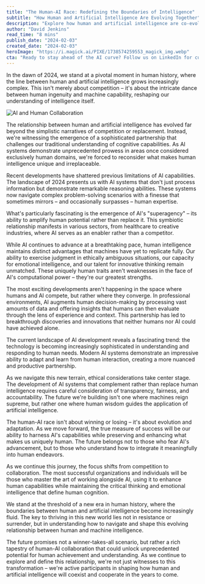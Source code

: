 ```yaml
---
title: "The Human-AI Race: Redefining the Boundaries of Intelligence"
subtitle: "How Human and Artificial Intelligence Are Evolving Together"
description: "Explore how human and artificial intelligence are co-evolving in 2024 to redefine the boundaries of intelligence. This narrative examines the symbiotic relationship between AI and human capacities, revealing how together they are unlocking new potentials in various sectors."
author: "David Jenkins"
read_time: "8 mins"
publish_date: "2024-02-03"
created_date: "2024-02-03"
heroImage: "https://i.magick.ai/PIXE/1738574259553_magick_img.webp"
cta: "Ready to stay ahead of the AI curve? Follow us on LinkedIn for cutting-edge insights on the evolving landscape of human-AI collaboration."
---
```


In the dawn of 2024, we stand at a pivotal moment in human history, where the line between human and artificial intelligence grows increasingly complex. This isn't merely about competition – it's about the intricate dance between human ingenuity and machine capability, reshaping our understanding of intelligence itself.

![AI and Human Collaboration](https://i.magick.ai/PIXE/1738574259556_magick_img.webp)

The relationship between human and artificial intelligence has evolved far beyond the simplistic narratives of competition or replacement. Instead, we're witnessing the emergence of a sophisticated partnership that challenges our traditional understanding of cognitive capabilities. As AI systems demonstrate unprecedented prowess in areas once considered exclusively human domains, we're forced to reconsider what makes human intelligence unique and irreplaceable.

Recent developments have shattered previous limitations of AI capabilities. The landscape of 2024 presents us with AI systems that don't just process information but demonstrate remarkable reasoning abilities. These systems now navigate complex problem-solving scenarios with a finesse that sometimes mirrors – and occasionally surpasses – human expertise.

What's particularly fascinating is the emergence of AI's "superagency" – its ability to amplify human potential rather than replace it. This symbiotic relationship manifests in various sectors, from healthcare to creative industries, where AI serves as an enabler rather than a competitor.

While AI continues to advance at a breathtaking pace, human intelligence maintains distinct advantages that machines have yet to replicate fully. Our ability to exercise judgment in ethically ambiguous situations, our capacity for emotional intelligence, and our talent for innovative thinking remain unmatched. These uniquely human traits aren't weaknesses in the face of AI's computational power – they're our greatest strengths.

The most exciting developments aren't happening in the space where humans and AI compete, but rather where they converge. In professional environments, AI augments human decision-making by processing vast amounts of data and offering insights that humans can then evaluate through the lens of experience and context. This partnership has led to breakthrough discoveries and innovations that neither humans nor AI could have achieved alone.

The current landscape of AI development reveals a fascinating trend: the technology is becoming increasingly sophisticated in understanding and responding to human needs. Modern AI systems demonstrate an impressive ability to adapt and learn from human interaction, creating a more nuanced and productive partnership.

As we navigate this new terrain, ethical considerations take center stage. The development of AI systems that complement rather than replace human intelligence requires careful consideration of transparency, fairness, and accountability. The future we're building isn't one where machines reign supreme, but rather one where human wisdom guides the application of artificial intelligence.

The human-AI race isn't about winning or losing – it's about evolution and adaptation. As we move forward, the true measure of success will be our ability to harness AI's capabilities while preserving and enhancing what makes us uniquely human. The future belongs not to those who fear AI's advancement, but to those who understand how to integrate it meaningfully into human endeavors.

As we continue this journey, the focus shifts from competition to collaboration. The most successful organizations and individuals will be those who master the art of working alongside AI, using it to enhance human capabilities while maintaining the critical thinking and emotional intelligence that define human cognition.

We stand at the threshold of a new era in human history, where the boundaries between human and artificial intelligence become increasingly fluid. The key to thriving in this new world lies not in resistance or surrender, but in understanding how to navigate and shape this evolving relationship between human and machine intelligence.

The future promises not a winner-takes-all scenario, but rather a rich tapestry of human-AI collaboration that could unlock unprecedented potential for human achievement and understanding. As we continue to explore and define this relationship, we're not just witnesses to this transformation – we're active participants in shaping how human and artificial intelligence will coexist and cooperate in the years to come.